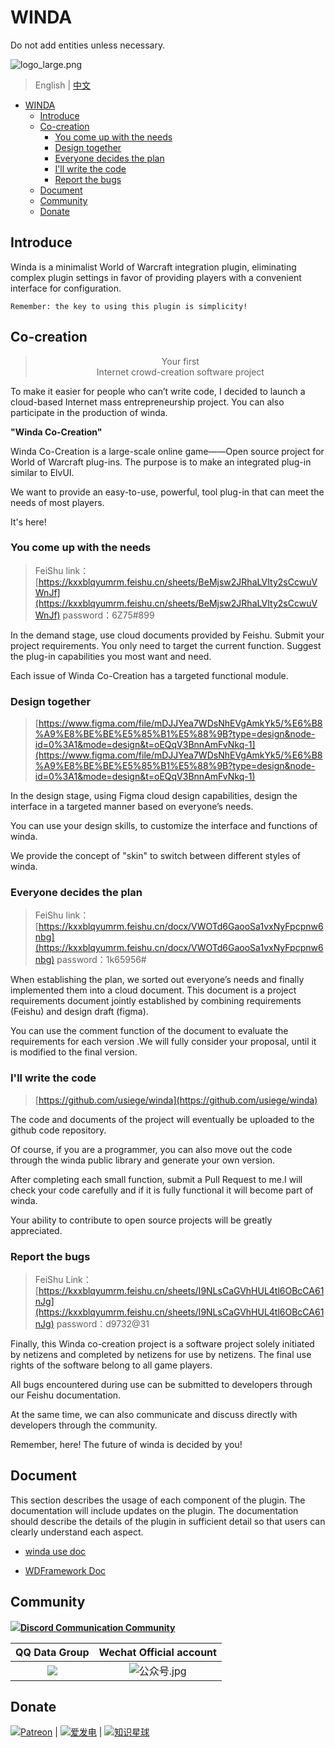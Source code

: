# WINDA

Do not add entities unless necessary.

![logo_large.png](https://s2.loli.net/2023/12/16/zDYNgrMXfFyHqZc.png)

> English | [中文](./README-ZH.md)

<!-- TOC -->

- [WINDA](#winda)
  - [Introduce](#introduce)
  - [Co-creation](#co-creation)
    - [You come up with the needs](#you-come-up-with-the-needs)
    - [Design together](#design-together)
    - [Everyone decides the plan](#everyone-decides-the-plan)
    - [I'll write the code](#ill-write-the-code)
    - [Report the bugs](#report-the-bugs)
  - [Document](#document)
  - [Community](#community)
  - [Donate](#donate)

<!-- /TOC -->

## Introduce

Winda is a minimalist World of Warcraft integration plugin, eliminating complex plugin settings in favor of providing players with a convenient interface for configuration.

```
Remember: the key to using this plugin is simplicity!
```

## Co-creation
>
> <center>  Your first
> <center> Internet crowd-creation software project

To make it easier for people who can’t write code, I decided to launch a cloud-based Internet mass entrepreneurship project. You can also participate in the production of winda.

**"Winda Co-Creation"**

Winda Co-Creation is a large-scale online game——Open source project for World of Warcraft plug-ins. The purpose is to make an integrated plug-in similar to ElvUI.

We want to provide an easy-to-use, powerful, tool plug-in that can meet the needs of most players.

It's here!

### You come up with the needs

> FeiShu link：[https://kxxblqyumrm.feishu.cn/sheets/BeMjsw2JRhaLVIty2sCcwuVWnJf](https://kxxblqyumrm.feishu.cn/sheets/BeMjsw2JRhaLVIty2sCcwuVWnJf)   password：6Z75#899

In the demand stage, use cloud documents provided by Feishu. Submit your project requirements. You only need to target the current function. Suggest the plug-in capabilities you most want and need.

Each issue of Winda Co-Creation has a targeted functional module.

### Design together

> [https://www.figma.com/file/mDJJYea7WDsNhEVgAmkYk5/%E6%B8%A9%E8%BE%BE%E5%85%B1%E5%88%9B?type=design&node-id=0%3A1&mode=design&t=oEQqV3BnnAmFvNkq-1](https://www.figma.com/file/mDJJYea7WDsNhEVgAmkYk5/%E6%B8%A9%E8%BE%BE%E5%85%B1%E5%88%9B?type=design&node-id=0%3A1&mode=design&t=oEQqV3BnnAmFvNkq-1)

In the design stage, using Figma cloud design capabilities, design the interface in a targeted manner based on everyone’s needs.

You can use your design skills, to customize the interface and functions of winda.

We provide the concept of "skin" to switch between different styles of winda.

### Everyone decides the plan

> FeiShu link：[https://kxxblqyumrm.feishu.cn/docx/VWOTd6GaooSa1vxNyFpcpnw6nbg](https://kxxblqyumrm.feishu.cn/docx/VWOTd6GaooSa1vxNyFpcpnw6nbg)  password：1k65956#

When establishing the plan, we sorted out everyone’s needs and finally implemented them into a cloud document. This document is a project requirements document jointly established by combining requirements (Feishu) and design draft (figma).

You can use the comment function of the document to evaluate the requirements for each version .We will fully consider your proposal, until it is modified to the final version.

### I'll write the code

> [https://github.com/usiege/winda](https://github.com/usiege/winda)

The code and documents of the project will eventually be uploaded to the github code repository.

Of course, if you are a programmer, you can also move out the code through the winda public library and generate your own version.

After completing each small function, submit a Pull Request to me.I will check your code carefully and if it is fully functional it will become part of winda.

Your ability to contribute to open source projects will be greatly appreciated.

### Report the bugs

> FeiShu Link：[https://kxxblqyumrm.feishu.cn/sheets/I9NLsCaGVhHUL4tl6OBcCA61nJg](https://kxxblqyumrm.feishu.cn/sheets/I9NLsCaGVhHUL4tl6OBcCA61nJg)   password：d9732@31

Finally, this Winda co-creation project is a software project solely initiated by netizens and completed by netizens for use by netizens. The final use rights of the software belong to all game players.

All bugs encountered during use can be submitted to developers through our Feishu documentation.

At the same time, we can also communicate and discuss directly with developers through the community.

Remember, here! The future of winda is decided by you!

## Document

This section describes the usage of each component of the plugin. The documentation will include updates on the plugin. The documentation should describe the details of the plugin in sufficient detail so that users can clearly understand each aspect.

- [winda use doc](./docs/README.md)

- [WDFramework Doc](./framework/README.md)

## Community

![](https://img.shields.io/discord/438588126718590996?color=7289DA&label=Discord&logo=discord)[**Discord Communication Community**](https://discord.gg/udyzz9hj)

|                      QQ Data Group                      |                      Wechat Official account                      |
| :-----------------------------------------------------: | :---------------------------------------------------------------: |
| ![](https://s2.loli.net/2023/12/16/pFWr9GdoH6ZRLej.png) | ![公众号.jpg](https://s2.loli.net/2023/12/16/xqgcvB6dew389RC.jpg) |

## Donate

![](https://img.shields.io/badge/%E2%9D%A4%EF%B8%8FDonate-Patreon-orange)[Patreon](https://www.patreon.com/hearwinds) | ![](https://img.shields.io/badge/%E2%9D%A4%EF%B8%8FDonate-%E7%88%B1%E5%8F%91%E7%94%B5-8161db)[爱发电](https://afdian.net/@windwhispered) | ![](https://img.shields.io/badge/%E2%9D%A4%EF%B8%8FDonate-%E7%88%B1%E5%8F%91%E7%94%B5-8161db)[知识星球](https://wx.zsxq.com/dweb2/index/group/28855118214111)
